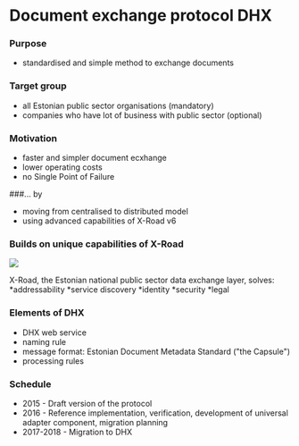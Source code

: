 # Document exchange protocol DHX

### Purpose
* standardised and simple method to exchange documents

### Target group
* all Estonian public sector organisations (mandatory)
* companies who have lot of business with public sector (optional)

### Motivation
* faster and simpler document ecxhange
* lower operating costs
* no Single Point of Failure

###... by
* moving from centralised to distributed model
* using advanced capabilities of X-Road v6

### Builds on unique capabilities of X-Road

![](img//Stack.svg)

X-Road, the Estonian national public sector data exchange layer, solves:
*addressability
*service discovery
*identity
*security
*legal

### Elements of DHX
* DHX web service
* naming rule
* message format: Estonian Document Metadata Standard ("the Capsule")
* processing rules

### Schedule
* 2015 - Draft version of the protocol
* 2016 - Reference implementation, verification, development of universal adapter component, migration planning
* 2017-2018 - Migration to DHX

